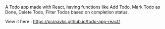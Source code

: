 A Todo app made with React, having functions like Add Todo, Mark Todo as Done, Delete Todo, Filter Todos based on completion status.

View it here : https://pranavks.github.io/todo-app-react/

